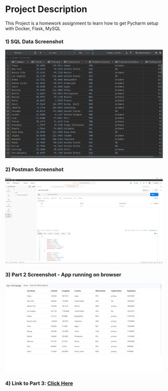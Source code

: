 # Project Description
This Project is a homework assignment to learn how to get Pycharm setup with Docker, Flask, MySQL

### 1) SQL Data Screenshot
![SQL Data Output](screenshots/Capture2.PNG)

### 2) Postman Screenshot
![postman request output](screenshots/Capture1.PNG)

### 3) Part 2 Screenshot - App running on browser
![Part 2: Database Project](screenshots/Capture3-part2-ss.png)

### 4) Link to Part 3: [Click Here](https://github.com/JaySRT/PythonFlaskDockerPycharm/tree/Flask_oscar_dataset_Docker_mysql)
